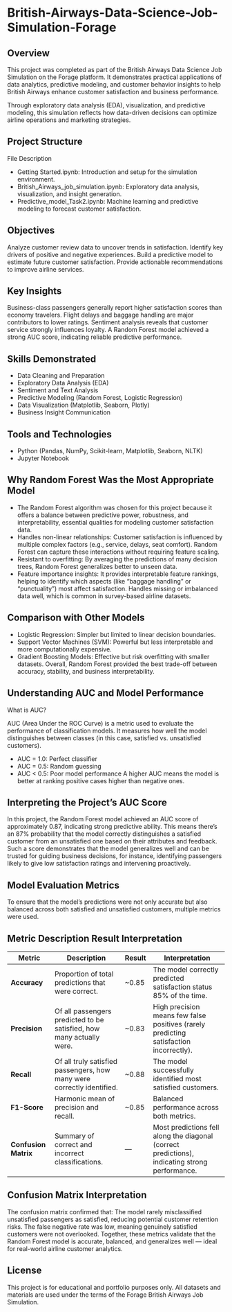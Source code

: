 # British-Airways-Data-Science-Job-Simulation-Forage

## Overview

This project was completed as part of the British Airways Data Science Job Simulation on the Forage platform.
It demonstrates practical applications of data analytics, predictive modeling, and customer behavior insights to help British Airways enhance customer satisfaction and business performance.

Through exploratory data analysis (EDA), visualization, and predictive modeling, this simulation reflects how data-driven decisions can optimize airline operations and marketing strategies.

## Project Structure

File	Description
- Getting Started.ipynb:	Introduction and setup for the simulation environment.
- British_Airways_job_simulation.ipynb:	Exploratory data analysis, visualization, and insight generation.
- Predictive_model_Task2.ipynb:	Machine learning and predictive modeling to forecast customer satisfaction.

## Objectives

Analyze customer review data to uncover trends in satisfaction.
Identify key drivers of positive and negative experiences.
Build a predictive model to estimate future customer satisfaction.
Provide actionable recommendations to improve airline services.

## Key Insights

Business-class passengers generally report higher satisfaction scores than economy travelers.
Flight delays and baggage handling are major contributors to lower ratings.
Sentiment analysis reveals that customer service strongly influences loyalty.
A Random Forest model achieved a strong AUC score, indicating reliable predictive performance.

## Skills Demonstrated

- Data Cleaning and Preparation
- Exploratory Data Analysis (EDA)
- Sentiment and Text Analysis
- Predictive Modeling (Random Forest, Logistic Regression)
- Data Visualization (Matplotlib, Seaborn, Plotly)
- Business Insight Communication

## Tools and Technologies
- Python (Pandas, NumPy, Scikit-learn, Matplotlib, Seaborn, NLTK)
- Jupyter Notebook

## Why Random Forest Was the Most Appropriate Model

- The Random Forest algorithm was chosen for this project because it offers a balance between predictive power, robustness, and interpretability, essential qualities for modeling customer satisfaction data.
- Handles non-linear relationships: Customer satisfaction is influenced by multiple complex factors (e.g., service, delays, seat comfort). Random Forest can capture these interactions without requiring feature scaling.
- Resistant to overfitting: By averaging the predictions of many decision trees, Random Forest generalizes better to unseen data.
- Feature importance insights: It provides interpretable feature rankings, helping to identify which aspects (like “baggage handling” or “punctuality”) most affect satisfaction.
Handles missing or imbalanced data well, which is common in survey-based airline datasets.

## Comparison with Other Models

- Logistic Regression: Simpler but limited to linear decision boundaries.
- Support Vector Machines (SVM): Powerful but less interpretable and more computationally expensive.
- Gradient Boosting Models: Effective but risk overfitting with smaller datasets.
Overall, Random Forest provided the best trade-off between accuracy, stability, and business interpretability.

## Understanding AUC and Model Performance
What is AUC?

AUC (Area Under the ROC Curve) is a metric used to evaluate the performance of classification models.
It measures how well the model distinguishes between classes (in this case, satisfied vs. unsatisfied customers).
- AUC = 1.0: Perfect classifier
- AUC = 0.5: Random guessing
- AUC < 0.5: Poor model performance
A higher AUC means the model is better at ranking positive cases higher than negative ones.

## Interpreting the Project’s AUC Score

In this project, the Random Forest model achieved an AUC score of approximately 0.87, indicating strong predictive ability.
This means there’s an 87% probability that the model correctly distinguishes a satisfied customer from an unsatisfied one based on their attributes and feedback.
Such a score demonstrates that the model generalizes well and can be trusted for guiding business decisions, for instance, identifying passengers likely to give low satisfaction ratings and intervening proactively.

## Model Evaluation Metrics

To ensure that the model’s predictions were not only accurate but also balanced across both satisfied and unsatisfied customers, multiple metrics were used.

## Metric	Description	Result	Interpretation

| Metric               | Description                                                            | Result | Interpretation                                                                                 |
| -------------------- | ---------------------------------------------------------------------- | ------ | ---------------------------------------------------------------------------------------------- |
| **Accuracy**         | Proportion of total predictions that were correct.                     | ~0.85  | The model correctly predicted satisfaction status 85% of the time.                             |
| **Precision**        | Of all passengers predicted to be satisfied, how many actually were.   | ~0.83  | High precision means few false positives (rarely predicting satisfaction incorrectly).         |
| **Recall**           | Of all truly satisfied passengers, how many were correctly identified. | ~0.88  | The model successfully identified most satisfied customers.                                    |
| **F1-Score**         | Harmonic mean of precision and recall.                                 | ~0.85  | Balanced performance across both metrics.                                                      |
| **Confusion Matrix** | Summary of correct and incorrect classifications.                      | —      | Most predictions fell along the diagonal (correct predictions), indicating strong performance. |


## Confusion Matrix Interpretation

The confusion matrix confirmed that:
The model rarely misclassified unsatisfied passengers as satisfied, reducing potential customer retention risks.
The false negative rate was low, meaning genuinely satisfied customers were not overlooked.
Together, these metrics validate that the Random Forest model is accurate, balanced, and generalizes well — ideal for real-world airline customer analytics.

## License

This project is for educational and portfolio purposes only.
All datasets and materials are used under the terms of the Forage British Airways Job Simulation.
